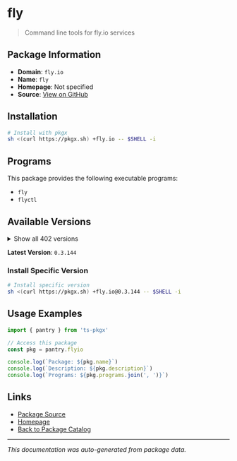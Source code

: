 # fly

> Command line tools for fly.io services

## Package Information

- **Domain**: `fly.io`
- **Name**: `fly`
- **Homepage**: Not specified
- **Source**: [View on GitHub](https://github.com/pkgxdev/pantry/tree/main/projects/fly.io/package.yml)

## Installation

```bash
# Install with pkgx
sh <(curl https://pkgx.sh) +fly.io -- $SHELL -i
```

## Programs

This package provides the following executable programs:

- `fly`
- `flyctl`

## Available Versions

<details>
<summary>Show all 402 versions</summary>

- `0.3.144`, `0.3.143`, `0.3.142`, `0.3.141`, `0.3.140`
- `0.3.139`, `0.3.138`, `0.3.137`, `0.3.136`, `0.3.135`
- `0.3.134`, `0.3.132`, `0.3.131`, `0.3.130`, `0.3.129`
- `0.3.128`, `0.3.126`, `0.3.125`, `0.3.124`, `0.3.123`
- `0.3.122`, `0.3.121`, `0.3.120`, `0.3.119`, `0.3.118`
- `0.3.117`, `0.3.116`, `0.3.115`, `0.3.114`, `0.3.113`
- `0.3.112`, `0.3.110`, `0.3.108`, `0.3.107`, `0.3.106`
- `0.3.105`, `0.3.104`, `0.3.103`, `0.3.102`, `0.3.101`
- `0.3.99`, `0.3.98`, `0.3.97`, `0.3.96`, `0.3.95`
- `0.3.94`, `0.3.93`, `0.3.92`, `0.3.91`, `0.3.90`
- `0.3.89`, `0.3.87`, `0.3.86`, `0.3.85`, `0.3.84`
- `0.3.83`, `0.3.82`, `0.3.81`, `0.3.80`, `0.3.79`
- `0.3.78`, `0.3.77`, `0.3.75`, `0.3.74`, `0.3.73`
- `0.3.72`, `0.3.71`, `0.3.70`, `0.3.69`, `0.3.68`
- `0.3.67`, `0.3.66`, `0.3.65`, `0.3.64`, `0.3.63`
- `0.3.62`, `0.3.61`, `0.3.60`, `0.3.59`, `0.3.58`
- `0.3.57`, `0.3.56`, `0.3.55`, `0.3.54`, `0.3.53`
- `0.3.52`, `0.3.51`, `0.3.50`, `0.3.49`, `0.3.48`
- `0.3.47`, `0.3.46`, `0.3.45`, `0.3.44`, `0.3.43`
- `0.3.42`, `0.3.41`, `0.3.40`, `0.3.39`, `0.3.38`
- `0.3.37`, `0.3.36`, `0.3.35`, `0.3.34`, `0.3.33`
- `0.3.32`, `0.3.31`, `0.3.30`, `0.3.29`, `0.3.28`
- `0.3.27`, `0.3.25`, `0.3.24`, `0.3.23`, `0.3.22`
- `0.3.18`, `0.3.17`, `0.3.16`, `0.3.15`, `0.3.14`
- `0.3.13`, `0.3.12`, `0.3.11`, `0.3.10`, `0.3.8`
- `0.3.7`, `0.3.6`, `0.3.5`, `0.3.4`, `0.3.2`
- `0.3.1`, `0.3.0`, `0.2.127`, `0.2.126`, `0.2.125`
- `0.2.124`, `0.2.123`, `0.2.122`, `0.2.121`, `0.2.120`
- `0.2.119`, `0.2.118`, `0.2.117`, `0.2.116`, `0.2.115`
- `0.2.114`, `0.2.112`, `0.2.111`, `0.2.110`, `0.2.109`
- `0.2.108`, `0.2.107`, `0.2.106`, `0.2.104`, `0.2.103`
- `0.2.102`, `0.2.101`, `0.2.100`, `0.2.99`, `0.2.98`
- `0.2.97`, `0.2.96`, `0.2.95`, `0.2.94`, `0.2.92`
- `0.2.91`, `0.2.90`, `0.2.89`, `0.2.88`, `0.2.87`
- `0.2.86`, `0.2.85`, `0.2.84`, `0.2.80`, `0.2.73`
- `0.2.72`, `0.2.71`, `0.2.69`, `0.2.68`, `0.2.67`
- `0.2.66`, `0.2.65`, `0.2.64`, `0.2.63`, `0.2.62`
- `0.2.61`, `0.2.60`, `0.2.59`, `0.2.58`, `0.2.57`
- `0.2.56`, `0.2.55`, `0.2.54`, `0.2.53`, `0.2.52`
- `0.2.51`, `0.2.50`, `0.2.49`, `0.2.48`, `0.2.47`
- `0.2.46`, `0.2.45`, `0.2.44`, `0.2.43`, `0.2.42`
- `0.2.41`, `0.2.40`, `0.2.39`, `0.2.38`, `0.2.37`
- `0.2.36`, `0.2.35`, `0.2.34`, `0.2.33`, `0.2.32`
- `0.2.31`, `0.2.30`, `0.2.29`, `0.2.28`, `0.2.27`
- `0.2.26`, `0.2.25`, `0.2.24`, `0.2.23`, `0.2.22`
- `0.2.21`, `0.2.20`, `0.2.19`, `0.2.18`, `0.2.17`
- `0.2.16`, `0.2.15`, `0.2.14`, `0.2.13`, `0.2.12`
- `0.2.11`, `0.2.10`, `0.2.9`, `0.2.8`, `0.2.7`
- `0.2.6`, `0.2.5`, `0.2.4`, `0.2.3`, `0.2.2`
- `0.2.1`, `0.2.0`, `0.1.149`, `0.1.148`, `0.1.147`
- `0.1.146`, `0.1.145`, `0.1.144`, `0.1.143`, `0.1.142`
- `0.1.141`, `0.1.140`, `0.1.139`, `0.1.138`, `0.1.137`
- `0.1.136`, `0.1.135`, `0.1.134`, `0.1.133`, `0.1.132`
- `0.1.131`, `0.1.130`, `0.1.129`, `0.1.128`, `0.1.127`
- `0.1.126`, `0.1.125`, `0.1.124`, `0.1.123`, `0.1.122`
- `0.1.121`, `0.1.120`, `0.1.119`, `0.1.118`, `0.1.117`
- `0.1.115`, `0.1.114`, `0.1.112`, `0.1.111`, `0.1.110`
- `0.1.109`, `0.1.108`, `0.1.107`, `0.1.106`, `0.1.104`
- `0.1.103`, `0.1.102`, `0.1.101`, `0.1.100`, `0.1.99`
- `0.1.98`, `0.1.97`, `0.1.96`, `0.1.95`, `0.1.94`
- `0.1.93`, `0.1.92`, `0.1.91`, `0.1.90`, `0.1.89`
- `0.1.88`, `0.1.87`, `0.1.86`, `0.1.85`, `0.1.84`
- `0.1.83`, `0.1.82`, `0.1.81`, `0.1.80`, `0.1.79`
- `0.1.78`, `0.1.77`, `0.1.76`, `0.1.75`, `0.1.71`
- `0.1.70`, `0.1.69`, `0.1.68`, `0.1.67`, `0.1.66`
- `0.1.65`, `0.1.64`, `0.1.63`, `0.1.62`, `0.1.61`
- `0.1.60`, `0.1.59`, `0.1.58`, `0.1.57`, `0.1.56`
- `0.1.55`, `0.1.54`, `0.1.53`, `0.1.52`, `0.1.51`
- `0.1.50`, `0.1.49`, `0.1.48`, `0.1.47`, `0.1.46`
- `0.1.45`, `0.1.44`, `0.1.43`, `0.1.42`, `0.1.41`
- `0.1.40`, `0.1.39`, `0.1.38`, `0.1.37`, `0.1.36`
- `0.1.35`, `0.1.34`, `0.1.33`, `0.1.32`, `0.1.31`
- `0.1.30`, `0.1.29`, `0.1.28`, `0.1.27`, `0.1.26`
- `0.1.25`, `0.1.24`, `0.1.23`, `0.1.22`, `0.1.21`
- `0.1.20`, `0.1.19`, `0.1.18`, `0.1.17`, `0.1.16`
- `0.1.15`, `0.1.14`, `0.1.13`, `0.1.12`, `0.1.11`
- `0.1.10`, `0.1.9`, `0.1.8`, `0.1.7`, `0.1.6`
- `0.1.5`, `0.1.4`, `0.1.3`, `0.1.2`, `0.1.1`
- `0.1.0`, `0.0.559`, `0.0.558`, `0.0.557`, `0.0.556`
- `0.0.555`, `0.0.554`, `0.0.553`, `0.0.552`, `0.0.551`
- `0.0.550`, `0.0.548`

</details>

**Latest Version**: `0.3.144`

### Install Specific Version

```bash
# Install specific version
sh <(curl https://pkgx.sh) +fly.io@0.3.144 -- $SHELL -i
```

## Usage Examples

```typescript
import { pantry } from 'ts-pkgx'

// Access this package
const pkg = pantry.flyio

console.log(`Package: ${pkg.name}`)
console.log(`Description: ${pkg.description}`)
console.log(`Programs: ${pkg.programs.join(', ')}`)
```

## Links

- [Package Source](https://github.com/pkgxdev/pantry/tree/main/projects/fly.io/package.yml)
- [Homepage](#)
- [Back to Package Catalog](../package-catalog.md)

---

*This documentation was auto-generated from package data.*
